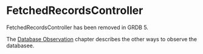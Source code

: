 # FetchedRecordsController

FetchedRecordsController has been removed in GRDB 5.

The [Database Observation](../README.md#database-changes-observation) chapter describes the other ways to observe the databasee.
